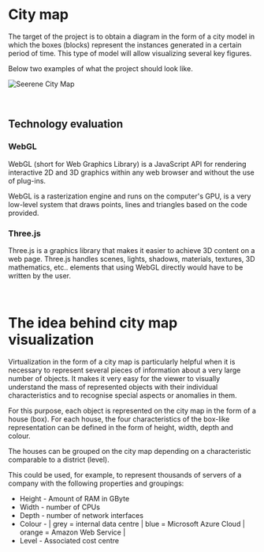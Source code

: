 # City map 

The target of the project is to obtain a diagram in the form of a city model in which the boxes (blocks) represent the instances generated in a certain period of time. This type of model will allow visualizing several key figures. 

Below two examples of what the project should look like.

![Seerene City Map](https://miro.medium.com/max/875/1*o2j307U2uuVSBjJF0xJNTA.png)

<br>

## Technology evaluation

### WebGL

WebGL (short for Web Graphics Library) is a JavaScript API for rendering interactive 2D and 3D graphics within any web browser and without the use of plug-ins.

WebGL is a rasterization engine and runs on the computer's GPU, is a very low-level system that draws points, lines and triangles based on the code provided.

### Three.js

Three.js is a graphics library that makes it easier to achieve 3D content on a web page. Three.js handles scenes, lights, shadows, materials, textures, 3D mathematics, etc.. elements that using WebGL directly would have to be written by the user.

<br>

# The idea behind city map visualization

Virtualization in the form of a city map is particularly helpful when it is necessary to represent several pieces of information about a very large number of objects. It makes it very easy for the viewer to visually understand the mass of represented objects with their individual characteristics and to recognise special aspects or anomalies in them.

For this purpose, each object is represented on the city map in the form of a house (box). For each house, the four characteristics of the box-like representation can be defined in the form of height, width, depth and colour.

The houses can be grouped on the city map depending on a characteristic comparable to a district (level).

This could be used, for example, to represent thousands of servers of a company with the following properties and groupings:

* Height - Amount of RAM in GByte
* Width - number of CPUs
* Depth - number of network interfaces
* Colour - | grey = internal data centre | blue = Microsoft Azure Cloud | orange = Amazon Web Service |
* Level - Associated cost centre

